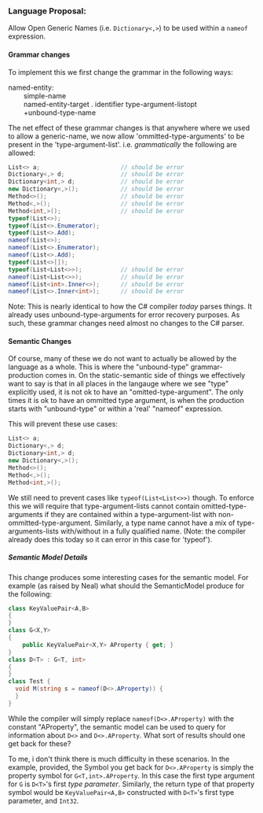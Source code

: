 ### Language Proposal:  
Allow Open Generic Names (i.e. ```Dictionary<,>```) to be used within a ```nameof``` expression.

#### Grammar changes  
To implement this we first change the grammar in the following ways:

named-entity:  
&nbsp;&nbsp;&nbsp;&nbsp;&nbsp;&nbsp;&nbsp;&nbsp;simple-name  
&nbsp;&nbsp;&nbsp;&nbsp;&nbsp;&nbsp;&nbsp;&nbsp;named-entity-target   .   identifier   type-argument-listopt  
&nbsp;&nbsp;&nbsp;&nbsp;&nbsp;&nbsp;&nbsp;&nbsp;+unbound-type-name  

The net effect of these grammar changes is that anywhere where we used to allow a generic-name, we now allow 'ommitted-type-arguments' to be present in the 'type-argument-list'.  i.e. *grammatically* the following are allowed:

```c#
List<> a;                       // should be error
Dictionary<,> d;                // should be error
Dictionary<int,> d;             // should be error
new Dictionary<,>();            // should be error
Method<>();                     // should be error
Method<,>();                    // should be error
Method<int,>();                 // should be error
typeof(List<>);
typeof(List<>.Enumerator);
typeof(List<>.Add);
nameof(List<>);
nameof(List<>.Enumerator);
nameof(List<>.Add);
typeof(List<>[]);
typeof(List<List<>>);           // should be error
nameof(List<List<>>);           // should be error
nameof(List<int>.Inner<>);      // should be error
nameof(List<>.Inner<int>);      // should be error
```

Note: This is nearly identical to how the C# compiler *today* parses things.  It already uses unbound-type-arguments for error recovery purposes.   As such, these grammar changes need almost no changes to the C# parser.

#### Semantic Changes  

Of course, many of these we do not want to actually be allowed by the language as a whole.  This is where the "unbound-type" grammar-production comes in.  On the static-semantic side of things we  effectively want to say is that in all places in the langauge where we see "type" explicitly used, it is not ok to have an "omitted-type-argument".  The only times it is ok to have an ommitted type argument, is when the production starts with "unbound-type" or within a 'real' "nameof" expression.

This will prevent these use cases:
```c#
List<> a;
Dictionary<,> d;
Dictionary<int,> d;
new Dictionary<,>();
Method<>();
Method<,>();
Method<int,>();
```

We still need to prevent cases like ```typeof(List<List<>>)``` though.  To enforce this we will require that type-argument-lists cannot contain omitted-type-arguments if they are contained within a type-argument-list with non-ommitted-type-argument.  Similarly, a type name cannot have a mix of type-arguments-lists with/without in a fully qualified name.  (Note: the compiler already does this today so it can error in this case for 'typeof').


##### Semantic Model Details  
This change produces some interesting cases for the semantic model.  For example (as raised by Neal) what should the SemanticModel produce for the following:

```C#
class KeyValuePair<A,B> 
{
}
class G<X,Y>
{
    public KeyValuePair<X,Y> AProperty { get; }
}
class D<T> : G<T, int>
{
}
class Test {
  void M(string s = nameof(D<>.AProperty)) {
  }
}
```

While the compiler will simply replace ```nameof(D<>.AProperty)``` with the constant "AProperty", the semantic model can be used to query for information about ```D<>``` and ```D<>.AProperty```.  What sort of results should one get back for these?  

To me, i don't think there is much difficulty in these scenarios.  In the example, provided, the Symbol you get back for ```D<>.AProperty``` is simply the property symbol for ```G<T,int>.AProperty```.  In this case the first type argument for ```G``` is ```D<T>```'s first *type parameter*.  Similarly, the return type of that property symbol would be ```KeyValuePair<A,B>``` constructed with ```D<T>```'s first type parameter, and ```Int32```.
